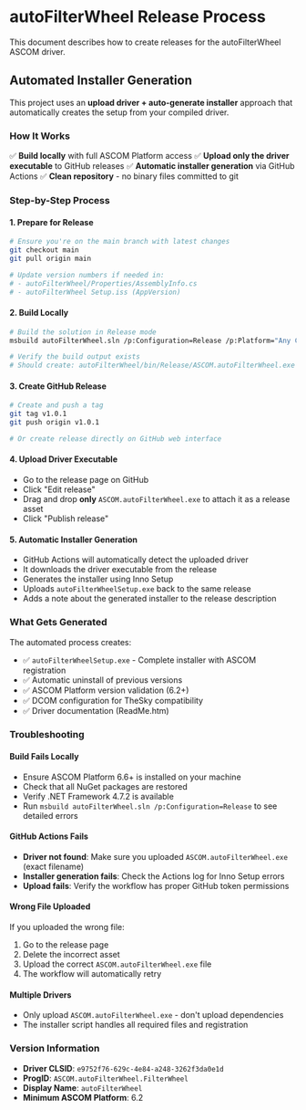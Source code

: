 # autoFilterWheel Release Process

This document describes how to create releases for the autoFilterWheel ASCOM driver.

## Automated Installer Generation

This project uses an **upload driver + auto-generate installer** approach that automatically creates the setup from your compiled driver.

### How It Works

✅ **Build locally** with full ASCOM Platform access
✅ **Upload only the driver executable** to GitHub releases
✅ **Automatic installer generation** via GitHub Actions
✅ **Clean repository** - no binary files committed to git

### Step-by-Step Process

#### 1. Prepare for Release
```bash
# Ensure you're on the main branch with latest changes
git checkout main
git pull origin main

# Update version numbers if needed in:
# - autoFilterWheel/Properties/AssemblyInfo.cs
# - autoFilterWheel Setup.iss (AppVersion)
```

#### 2. Build Locally
```bash
# Build the solution in Release mode
msbuild autoFilterWheel.sln /p:Configuration=Release /p:Platform="Any CPU"

# Verify the build output exists
# Should create: autoFilterWheel/bin/Release/ASCOM.autoFilterWheel.exe
```

#### 3. Create GitHub Release
```bash
# Create and push a tag
git tag v1.0.1
git push origin v1.0.1

# Or create release directly on GitHub web interface
```

#### 4. Upload Driver Executable
- Go to the release page on GitHub
- Click "Edit release"
- Drag and drop **only** `ASCOM.autoFilterWheel.exe` to attach it as a release asset
- Click "Publish release"

#### 5. Automatic Installer Generation
- GitHub Actions will automatically detect the uploaded driver
- It downloads the driver executable from the release
- Generates the installer using Inno Setup
- Uploads `autoFilterWheelSetup.exe` back to the same release
- Adds a note about the generated installer to the release description

### What Gets Generated

The automated process creates:
- ✅ `autoFilterWheelSetup.exe` - Complete installer with ASCOM registration
- ✅ Automatic uninstall of previous versions
- ✅ ASCOM Platform version validation (6.2+)
- ✅ DCOM configuration for TheSky compatibility
- ✅ Driver documentation (ReadMe.htm)

### Troubleshooting

#### Build Fails Locally
- Ensure ASCOM Platform 6.6+ is installed on your machine
- Check that all NuGet packages are restored
- Verify .NET Framework 4.7.2 is available
- Run `msbuild autoFilterWheel.sln /p:Configuration=Release` to see detailed errors

#### GitHub Actions Fails
- **Driver not found**: Make sure you uploaded `ASCOM.autoFilterWheel.exe` (exact filename)
- **Installer generation fails**: Check the Actions log for Inno Setup errors
- **Upload fails**: Verify the workflow has proper GitHub token permissions

#### Wrong File Uploaded
If you uploaded the wrong file:
1. Go to the release page
2. Delete the incorrect asset
3. Upload the correct `ASCOM.autoFilterWheel.exe` file
4. The workflow will automatically retry

#### Multiple Drivers
- Only upload `ASCOM.autoFilterWheel.exe` - don't upload dependencies
- The installer script handles all required files and registration

### Version Information

- **Driver CLSID**: `e9752f76-629c-4e84-a248-3262f3da0e1d`
- **ProgID**: `ASCOM.autoFilterWheel.FilterWheel`
- **Display Name**: `autoFilterWheel`
- **Minimum ASCOM Platform**: 6.2